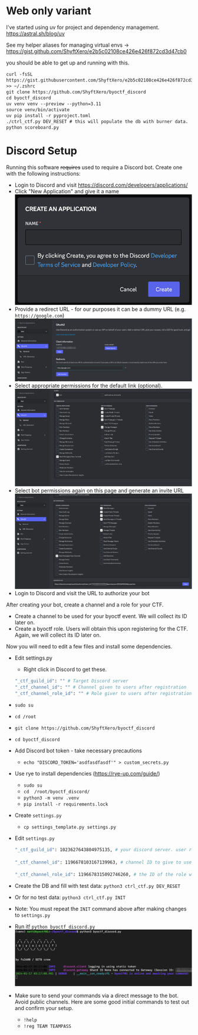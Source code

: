 # Web only variant
I've started using uv for project and dependency management. 
https://astral.sh/blog/uv

See my helper aliases for managing virtual envs -> https://gist.github.com/ShyftXero/e2b5c02108ce426e426f872cd3d47cb0

you should be able to get up and running with this.
```
curl -fsSL https://gist.githubusercontent.com/ShyftXero/e2b5c02108ce426e426f872cd3d47cb0/raw/uv_venv.sh >> ~/.zshrc
git clone https://github.com/ShyftXero/byoctf_discord
cd byoctf_discord
uv venv venv --preview --python=3.11
source venv/bin/activate
uv pip install -r pyproject.toml
./ctrl_ctf.py DEV_RESET # this will populate the db with burner data. 
python scoreboard.py
```


# Discord Setup

Running this software ~~requires~~ used to require a Discord bot. Create one with the following instructions:

- Login to Discord and visit https://discord.com/developers/applications/
- Click "New Application" and give it a name
    ![Name your Discord bot](images/discord_name_bot.png)
- Provide a redirect URL - for our purposes it can be a dummy URL (e.g. `https://google.com`)
    ![Oauth settings](images/discord_oauth_settings.png)
- Select appropriate permissions for the default link (optional).
    ![Bot permissions](images/discord_bot_permissions.png)
- Select bot permissions again on this page and generate an invite URL
    ![Generate url](images/discord_gen_bot_url.png)
- Login to Discord and visit the URL to authorize your bot

After creating your bot, create a channel and a role for your CTF.

- Create a channel to be used for your byoctf event. We will collect its ID later on.
- Create a byoctf role. Users will obtain this upon registering for the CTF. Again, we will collect its ID later on.

Now you will need to edit a few files and install some dependencies.

- Edit settings.py
    - Right click in Discord to get these.
    ```bash
    "_ctf_guild_id": "" # Target Discord server
    "_ctf_channel_id": "" # Channel given to users after registration
    "_ctf_channel_role_id": "" # Role giver to users after registration
    ```
- `sudo su`
- `cd /root`
- `git clone https://github.com/ShyftXero/byoctf_discord`
- `cd byoctf_discord`
- Add Discord bot token - take necessary precautions
    - `echo "DISCORD_TOKEN='asdfasdfasdf'" > custom_secrets.py`
- Use rye to install dependencies (https://rye-up.com/guide/)
    - `sudo su`
    - `cd  /root/byoctf_discord/`
    - `python3 -m venv .venv`
    - `pip install -r requirements.lock`
- Create `settings.py`
    - `cp settings_template.py settings.py`
- Edit `settings.py`
    ```bash
    "_ctf_guild_id": 1023627643804975135, # your discord server. user right-click copy ID to get these

    "_ctf_channel_id": 1196678103167139963, # channel ID to give to users once they register.

    "_ctf_channel_role_id": 1196678315092746260, # the ID of the role which will be given to players as they register; makes the channel visible to them.
    ```

- Create the DB and fill with test data: `python3 ctrl_ctf.py DEV_RESET`
- Or for no test data: `python3 ctrl_ctf.py INIT`
- Note: You must repeat the `INIT` command above after making changes to `settings.py`
- Run it! `python byoctf_discord.py`
![Alt text](images/byoctf-first-startup.png)
- Make sure to send your commands via a direct message to the bot. Avoid public channels. Here are some good initial commands to test out and confirm your setup.
    - `!help`
    - `!reg TEAM TEAMPASS`
    
